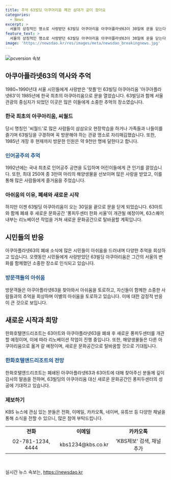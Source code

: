 ```yaml
---
title: 추억 63빌딩 아쿠아리움 폐관 삼대가 같이 왔어요
categories:
  - News
excerpt: >
  서울의 상징적인 명소로 사랑받던 63빌딩 아쿠아리움 아쿠아플라넷63이 30일에 문을 닫는다는 소식에 서울 시민들은 안타까운 마음을 드러내고 있다. 한국 최초의 아쿠아리움으로, 1985년부터 약 9,000만 명의 방문객을 받았던 이곳은 인어공주 공연과 다양한 해양생물로 유명했으며, 다양한 추억을 간직한 장소로 남을 것으로 보인다. 63아트와 함께 새로운 변화를 맞이하게 될 63스퀘어는 퐁피두센터 한화 서울을 개관할 예정이며, 아쿠아플라넷63의 해양생물들은 다른 아쿠아리움으로 이동할 예정이다. 이에 대한 시민들의 반응과 새로운 시작에 대한 기대가 주목된다.
feature_text: >
  서울의 상징적인 명소로 사랑받던 63빌딩 아쿠아리움 아쿠아플라넷63이 30일에 문을 닫는다는 소식에 서울 시민들은 안타까운 마음을 드러내고 있다. 한국 최초의 아쿠아리움으로, 1985년부터 약 9,000만 명의 방문객을 받았던 이곳은 인어공주 공연과 다양한 해양생물로 유명했으며, 다양한 추억을 간직한 장소로 남을 것으로 보인다. 63아트와 함께 새로운 변화를 맞이하게 될 63스퀘어는 퐁피두센터 한화 서울을 개관할 예정이며, 아쿠아플라넷63의 해양생물들은 다른 아쿠아리움으로 이동할 예정이다. 이에 대한 시민들의 반응과 새로운 시작에 대한 기대가 주목된다.
image: 'https://newsdao.kr/res/images/meta/newsdao_breakingnews.jpg'
---
```


<p><img src="https://newsdao.kr/res/images/meta/newsdao_breakingnews.jpg" alt="pcversion 속보" /></p>

<h2 data-ke-size="size26">아쿠아플라넷63의 역사와 추억</h2>

<p data-ke-size="size16">1980~1990년대 서울 시민들에게 사랑받은 '핫플'인 63빌딩 아쿠아리움 '아쿠아플라넷63'이 1985년에 한국 최초의 아쿠아리움으로 문을 열었습니다. 63빌딩과 함께 서울 관광의 중심지가 되었던 이곳은 많은 이들에게 소중한 추억의 장소였습니다.</p>

<h3>한국 최초의 아쿠아리움, 씨월드</h3>

<p data-ke-size="size16">당시 명칭인 '씨월드'로 많은 사람들이 삼삼오오 현장학습을 하거나 가족들과 나들이를 즐기며 63빌딩을 구경하며 꼭 방문해야 하는 관광 명소로 자리매김했습니다. 또한, 1985년 개장 후 현재까지 방문한 인원은 약 9천만 명에 달한다고 합니다.</p>

<h3><b><span style="color: #1a5490;">인어공주의 추억</span></b></h3>

<p data-ke-size="size16">1992년에는 국내 최초로 인어공주 공연을 도입하며 어린이들에게 큰 인기를 끌었습니다. 또한, 최대 250여 종 3만여 마리의 해양생물을 선보이며 많은 사랑을 받았고, 이를 통해 많은 사람들에게 즐거움을 주었습니다.</p>

<h3>아쉬움의 이유, 폐쇄와 새로운 시작</h3>

<p data-ke-size="size16">하지만 이젠 63빌딩 아쿠아리움이 오는 30일을 끝으로 문을 닫게 되었습니다. 63아트와 함께 폐쇄 후 새로운 문화공간 '퐁피두센터 한화 서울'이 개관될 예정이며, 63스퀘어 내부는 리노베이션 작업을 거쳐 새로운 문화공간으로 탈바꿈할 계획입니다.</p>

<h2 data-ke-size="size26">시민들의 반응</h2>

<p data-ke-size="size16">아쿠아플라넷63의 폐쇄 소식에 많은 시민들이 아쉬움을 드러내며 다양한 추억을 회상하고 있습니다. 오랫동안 시민들에게 사랑받았던 63빌딩 아쿠아리움은 그간의 서울의 변화를 함께했던 소중한 장소로 인식되고 있습니다.</p>

<h3><b><span style="color: #1a5490;">방문객들의 아쉬움</span></b></h3>

<p data-ke-size="size16">방문객들은 아쿠아플라넷63을 찾아와서 아쉬움을 토로하고, 자신들이 함께한 소중한 사람들과의 추억을 회상하며 이별의 아쉬움을 토로하고 있습니다. 이에 대한 감정적 반응이 큰 것으로 보입니다.</p>

<h2 data-ke-size="size26">새로운 시작과 희망</h2>

<p data-ke-size="size16">한화호텔앤드리조트는 63아트와 아쿠아플라넷63을 폐쇄 후 새로운 퐁피두센터를 개관할 예정이며, 이에 따라 리노베이션 작업이 진행 중입니다. 또한, 해양생물들은 다른 아쿠아리움으로 옮겨 갈 예정이며, 새로운 문화공간으로 탈바꿈할 것으로 기대됩니다.</p>

<h3><b><span style="color: #1a5490;">한화호텔앤드리조트의 전망</span></b></h3>

<p data-ke-size="size16">한화호텔앤드리조트는 폐쇄된 아쿠아플라넷63과 63아트에 대해 찾아주신 분들께 깊이 감사의 말씀을 전하며, 63빌딩의 아쿠아리움 대신 새로운 문화공간인 퐁피두센터의 성공에 기대하고 있습니다.</p>

<h3>제보하기</h3>

<p data-ke-size="size16">KBS 뉴스에 관심 있는 분들은 전화, 이메일, 카카오톡, 네이버, 유튜브 등 다양한 채널을 통해 소식을 전할 수 있으니, 많은 참여 부탁드립니다.</p>

<table>
    <tbody>
        <tr>
            <td style="text-align: center; height: 17px;"><b>전화</b></td>
            <td style="text-align: center; height: 17px;"><b>이메일</b></strong>&nbsp;</td>
            <td style="text-align: center; height: 17px;"><b>카카오톡</b></td>
        </tr>
        <tr>
            <td style="text-align: center; height: 17px;">02-781-1234, 4444</td>
            <td style="text-align: center; height: 17px;">kbs1234@kbs.co.kr</td>
            <td style="text-align: center; height: 17px;">'KBS제보' 검색, 채널 추가</td>
        </tr>
    </tbody>
</table>

<p data-ke-size="size16">&nbsp;</p>
실시간 뉴스 속보는, <a href="https://newsdao.kr" rel="dofollow">https://newsdao.kr</a>


